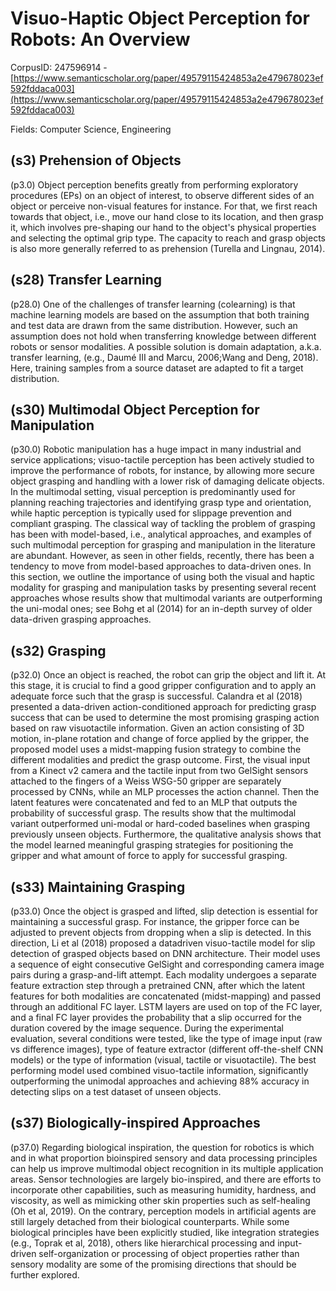 # Visuo-Haptic Object Perception for Robots: An Overview

CorpusID: 247596914 - [https://www.semanticscholar.org/paper/49579115424853a2e479678023ef592fddaca003](https://www.semanticscholar.org/paper/49579115424853a2e479678023ef592fddaca003)

Fields: Computer Science, Engineering

## (s3) Prehension of Objects
(p3.0) Object perception benefits greatly from performing exploratory procedures (EPs) on an object of interest, to observe different sides of an object or perceive non-visual features for instance. For that, we first reach towards that object, i.e., move our hand close to its location, and then grasp it, which involves pre-shaping our hand to the object's physical properties and selecting the optimal grip type. The capacity to reach and grasp objects is also more generally referred to as prehension (Turella and Lingnau, 2014).
## (s28) Transfer Learning
(p28.0) One of the challenges of transfer learning (colearning) is that machine learning models are based on the assumption that both training and test data are drawn from the same distribution. However, such an assumption does not hold when transferring knowledge between different robots or sensor modalities. A possible solution is domain adaptation, a.k.a. transfer learning, (e.g., Daumé III and Marcu, 2006;Wang and Deng, 2018). Here, training samples from a source dataset are adapted to fit a target distribution.
## (s30) Multimodal Object Perception for Manipulation
(p30.0) Robotic manipulation has a huge impact in many industrial and service applications; visuo-tactile perception has been actively studied to improve the performance of robots, for instance, by allowing more secure object grasping and handling with a lower risk of damaging delicate objects. In the multimodal setting, visual perception is predominantly used for planning reaching trajectories and identifying grasp type and orientation, while haptic perception is typically used for slippage prevention and compliant grasping. The classical way of tackling the problem of grasping has been with model-based, i.e., analytical approaches, and examples of such multimodal perception for grasping and manipulation in the literature are abundant. However, as seen in other fields, recently, there has been a tendency to move from model-based approaches to data-driven ones. In this section, we outline the importance of using both the visual and haptic modality for grasping and manipulation tasks by presenting several recent approaches whose results show that multimodal variants are outperforming the uni-modal ones; see Bohg et al (2014) for an in-depth survey of older data-driven grasping approaches.
## (s32) Grasping
(p32.0) Once an object is reached, the robot can grip the object and lift it. At this stage, it is crucial to find a good gripper configuration and to apply an adequate force such that the grasp is successful. Calandra et al (2018) presented a data-driven action-conditioned approach for predicting grasp success that can be used to determine the most promising grasping action based on raw visuotactile information. Given an action consisting of 3D motion, in-plane rotation and change of force applied by the gripper, the proposed model uses a midst-mapping fusion strategy to combine the different modalities and predict the grasp outcome. First, the visual input from a Kinect v2 camera and the tactile input from two GelSight sensors attached to the fingers of a Weiss WSG-50 gripper are separately processed by CNNs, while an MLP processes the action channel. Then the latent features were concatenated and fed to an MLP that outputs the probability of successful grasp. The results show that the multimodal variant outperformed uni-modal or hard-coded baselines when grasping previously unseen objects. Furthermore, the qualitative analysis shows that the model learned meaningful grasping strategies for positioning the gripper and what amount of force to apply for successful grasping.
## (s33) Maintaining Grasping
(p33.0) Once the object is grasped and lifted, slip detection is essential for maintaining a successful grasp. For instance, the gripper force can be adjusted to prevent objects from dropping when a slip is detected. In this direction, Li et al (2018) proposed a datadriven visuo-tactile model for slip detection of grasped objects based on DNN architecture. Their model uses a sequence of eight consecutive GelSight and corresponding camera image pairs during a grasp-and-lift attempt. Each modality undergoes a separate feature extraction step through a pretrained CNN, after which the latent features for both modalities are concatenated (midst-mapping) and passed through an additional FC layer. LSTM layers are used on top of the FC layer, and a final FC layer provides the probability that a slip occurred for the duration covered by the image sequence. During the experimental evaluation, several conditions were tested, like the type of image input (raw vs difference images), type of feature extractor (different off-the-shelf CNN models) or the type of information (visual, tactile or visuotactile). The best performing model used combined visuo-tactile information, significantly outperforming the unimodal approaches and achieving 88% accuracy in detecting slips on a test dataset of unseen objects.
## (s37) Biologically-inspired Approaches
(p37.0) Regarding biological inspiration, the question for robotics is which and in what proportion bioinspired sensory and data processing principles can help us improve multimodal object recognition in its multiple application areas. Sensor technologies are largely bio-inspired, and there are efforts to incorporate other capabilities, such as measuring humidity, hardness, and viscosity, as well as mimicking other skin properties such as self-healing (Oh et al, 2019). On the contrary, perception models in artificial agents are still largely detached from their biological counterparts. While some biological principles have been explicitly studied, like integration strategies (e.g., Toprak et al, 2018), others like hierarchical processing and input-driven self-organization or processing of object properties rather than sensory modality are some of the promising directions that should be further explored.
